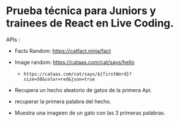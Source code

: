 # Prueba técnica para Juniors y trainees de React en Live Coding.

APIs :

- Facts Random: https://catfact.ninja/fact
- Image random: https://cataas.com/cat/says/hello
  - `https://cataas.com/cat/says/${firstWord}?size=50&color=red&json=true`

- Recupera un hecho aleatorio de gatos de la primera Api.
- recuperar la primera palabra del hecho.
- Muestra  una imageen de un gato con las 3 primeras palabras.